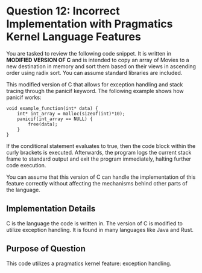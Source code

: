 # Question 12: **Incorrect** Implementation with **Pragmatics Kernel Language Features**
You are tasked to review the following code snippet. It is written in **MODIFIED VERSION OF C** and is intended to copy an array of Movies to a new destination in memory and sort them based on their views in ascending order using radix sort. You can assume standard libraries are included.

This modified version of C that allows for exception handling and stack tracing through the panicif keyword. The following example shows how panicif works:
```
void example_function(int* data) {
    int* int_array = malloc(sizeof(int)*10);
    panicif(int_array == NULL) {
        free(data);
    }
}
```
If the conditional statement evaluates to true, then the code block within the curly brackets is executed. Afterwards, the program logs the current stack frame to standard output and exit the program immediately, halting further code execution.

You can assume that this version of C can handle the implementation of this feature correctly without affecting the mechanisms behind other parts of the language. 
## Implementation Details
C is the language the code is written in. The version of C is modified to utilize exception handling. It is found in many languages like Java and Rust.
## Purpose of Question
This code utilizes a pragmatics kernel feature: exception handling.